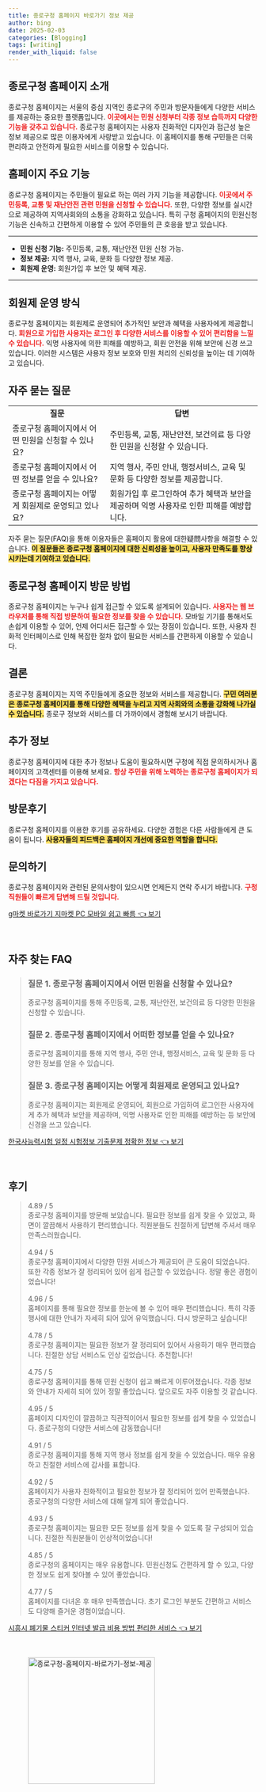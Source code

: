 ```yaml
---
title: 종로구청 홈페이지 바로가기 정보 제공
author: bing
date: 2025-02-03
categories: [Blogging]
tags: [writing]
render_with_liquid: false
---
```



<h2 id='종로구청 홈페이지 소개'>종로구청 홈페이지 소개</h2>

<p>종로구청 홈페이지는 서울의 중심 지역인 종로구의 주민과 방문자들에게 다양한 서비스를 제공하는 중요한 플랫폼입니다. <b><span style="color: #ee2323;">이곳에서는 민원 신청부터 각종 정보 습득까지 다양한 기능을 갖추고 있습니다.</span></b> 종로구청 홈페이지는 사용자 친화적인 디자인과 접근성 높은 정보 제공으로 많은 이용자에게 사랑받고 있습니다. 이 홈페이지를 통해 구민들은 더욱 편리하고 안전하게 필요한 서비스를 이용할 수 있습니다.</p>

<h2 id='홈페이지 주요 기능'>홈페이지 주요 기능</h2>

<p>종로구청 홈페이지는 주민들이 필요로 하는 여러 가지 기능을 제공합니다. <b><span style="color: #ee2323;">이곳에서 주민등록, 교통 및 재난안전 관련 민원을 신청할 수 있습니다.</span></b> 또한, 다양한 정보를 실시간으로 제공하여 지역사회와의 소통을 강화하고 있습니다. 특히 구청 홈페이지의 민원신청 기능은 신속하고 간편하게 이용할 수 있어 주민들의 큰 호응을 받고 있습니다.</p>

<hr />

<ul>
    <li><b>민원 신청 기능:</b> 주민등록, 교통, 재난안전 민원 신청 가능.</li>
    <li><b>정보 제공:</b> 지역 행사, 교육, 문화 등 다양한 정보 제공.</li>
    <li><b>회원제 운영:</b> 회원가입 후 보안 및 혜택 제공.</li>
</ul>

<hr />

<h2 id='회원제 운영 방식'>회원제 운영 방식</h2>

<p>종로구청 홈페이지는 회원제로 운영되어 추가적인 보안과 혜택을 사용자에게 제공합니다. <b><span style="color: #ee2323;">회원으로 가입한 사용자는 로그인 후 다양한 서비스를 이용할 수 있어 편리함을 느낄 수 있습니다.</span></b> 익명 사용자에 의한 피해를 예방하고, 회원 안전을 위해 보안에 신경 쓰고 있습니다. 이러한 시스템은 사용자 정보 보호와 민원 처리의 신뢰성을 높이는 데 기여하고 있습니다.</p>

<h2 id='자주 묻는 질문'>자주 묻는 질문</h2>

<table>
    <tr>
        <td style="text-align: center; height: 17px;"><b>질문</b></td>
        <td style="text-align: center; height: 17px;"><b>답변</b></td>
    </tr>
    <tr>
        <td>종로구청 홈페이지에서 어떤 민원을 신청할 수 있나요?</td>
        <td>주민등록, 교통, 재난안전, 보건의료 등 다양한 민원을 신청할 수 있습니다.</td>
    </tr>
    <tr>
        <td>종로구청 홈페이지에서 어떤 정보를 얻을 수 있나요?</td>
        <td>지역 행사, 주민 안내, 행정서비스, 교육 및 문화 등 다양한 정보를 제공합니다.</td>
    </tr>
    <tr>
        <td>종로구청 홈페이지는 어떻게 회원제로 운영되고 있나요?</td>
        <td>회원가입 후 로그인하여 추가 혜택과 보안을 제공하며 익명 사용자로 인한 피해를 예방합니다.</td>
    </tr>
</table>

<p>자주 묻는 질문(FAQ)을 통해 이용자들은 홈페이지 활용에 대한疑問사항을 해결할 수 있습니다. <b><span style="background-color: #ffe066;">이 질문들은 종로구청 홈페이지에 대한 신뢰성을 높이고, 사용자 만족도를 향상시키는데 기여하고 있습니다.</span></b></p>

<h2 id='종로구청 홈페이지 방문 방법'>종로구청 홈페이지 방문 방법</h2>

<p>종로구청 홈페이지는 누구나 쉽게 접근할 수 있도록 설계되어 있습니다. <b><span style="color: #ee2323;">사용자는 웹 브라우저를 통해 직접 방문하여 필요한 정보를 찾을 수 있습니다.</span></b> 모바일 기기를 통해서도 손쉽게 이용할 수 있어, 언제 어디서든 접근할 수 있는 장점이 있습니다. 또한, 사용자 친화적 인터페이스로 인해 복잡한 절차 없이 필요한 서비스를 간편하게 이용할 수 있습니다.</p>

<h2 id='결론'>결론</h2>

<p>종로구청 홈페이지는 지역 주민들에게 중요한 정보와 서비스를 제공합니다. <b><span style="background-color: #ffe066;">구민 여러분은 종로구청 홈페이지를 통해 다양한 혜택을 누리고 지역 사회와의 소통을 강화해 나가실 수 있습니다.</span></b> 종로구 정보와 서비스를 더 가까이에서 경험해 보시기 바랍니다.</p>

<h2 id='추가 정보'>추가 정보</h2>

<p>종로구청 홈페이지에 대한 추가 정보나 도움이 필요하시면 구청에 직접 문의하시거나 홈페이지의 고객센터를 이용해 보세요. <b><span style="color: #ee2323;">항상 주민을 위해 노력하는 종로구청 홈페이지가 되겠다는 다짐을 가지고 있습니다.</span></b></p>

<h2 id='방문후기'>방문후기</h2>

<p>종로구청 홈페이지를 이용한 후기를 공유하세요. 다양한 경험은 다른 사람들에게 큰 도움이 됩니다. <b><span style="background-color: #ffe066;">사용자들의 피드백은 홈페이지 개선에 중요한 역할을 합니다.</span></b></p>

<h2 id='문의하기'>문의하기</h2>

<p>종로구청 홈페이지와 관련된 문의사항이 있으시면 언제든지 연락 주시기 바랍니다. <b><span style="color: #ee2323;">구청 직원들이 빠르게 답변해 드릴 것입니다.</span></b></p>


<p><a class="click-button" title="g마켓 바로가기 지마켓 PC 모바일 쉽고 빠름" href="https://greenforu.github.io/posts/g%EB%A7%88%EC%BC%93-%EB%B0%94%EB%A1%9C%EA%B0%80%EA%B8%B0-%EC%A7%80%EB%A7%88%EC%BC%93-PC-%EB%AA%A8%EB%B0%94%EC%9D%BC-%EC%89%BD%EA%B3%A0-%EB%B9%A0%EB%A6%84/" rel="dofollow">g마켓 바로가기 지마켓 PC 모바일 쉽고 빠름 👈 보기</a></p><br>
<h2 id='자주_찾는_FAQ'>자주 찾는 FAQ</h2>
<div itemscope="" itemtype="https://schema.org/FAQPage"> 
<blockquote> 
<div itemscope="" itemprop="mainEntity" itemtype="https://schema.org/Question"> 
<h3 itemprop="name">질문 1. 종로구청 홈페이지에서 어떤 민원을 신청할 수 있나요?</h3> 
<div itemscope="" itemprop="acceptedAnswer" itemtype="https://schema.org/Answer"> 
<span itemprop="text"> 
<p>종로구청 홈페이지를 통해 주민등록, 교통, 재난안전, 보건의료 등 다양한 민원을 신청할 수 있습니다.</p> 
</span> 
</div> 
</div> 
<div itemscope="" itemprop="mainEntity" itemtype="https://schema.org/Question"> 
<h3 itemprop="name">질문 2. 종로구청 홈페이지에서 어떠한 정보를 얻을 수 있나요?</h3> 
<div itemscope="" itemprop="acceptedAnswer" itemtype="https://schema.org/Answer"> 
<span itemprop="text"> 
<p>종로구청 홈페이지를 통해 지역 행사, 주민 안내, 행정서비스, 교육 및 문화 등 다양한 정보를 얻을 수 있습니다.</p> 
</span> 
</div> 
</div> 
<div itemscope="" itemprop="mainEntity" itemtype="https://schema.org/Question"> 
<h3 itemprop="name">질문 3. 종로구청 홈페이지는 어떻게 회원제로 운영되고 있나요?</h3> 
<div itemscope="" itemprop="acceptedAnswer" itemtype="https://schema.org/Answer"> 
<span itemprop="text"> 
<p>종로구청 홈페이지는 회원제로 운영되어, 회원으로 가입하여 로그인한 사용자에게 추가 혜택과 보안을 제공하며, 익명 사용자로 인한 피해를 예방하는 등 보안에 신경을 쓰고 있습니다.</p> 
</span> 
</div> 
</div> 
</blockquote> 
</div>
<p><a class="click-button" title="한국사능력시험 일정 시험정보 기출문제 정확한 정보" href="https://greenforu.github.io/posts/%ED%95%9C%EA%B5%AD%EC%82%AC%EB%8A%A5%EB%A0%A5%EC%8B%9C%ED%97%98-%EC%9D%BC%EC%A0%95-%EC%8B%9C%ED%97%98%EC%A0%95%EB%B3%B4-%EA%B8%B0%EC%B6%9C%EB%AC%B8%EC%A0%9C-%EC%A0%95%ED%99%95%ED%95%9C-%EC%A0%95%EB%B3%B4/" rel="dofollow">한국사능력시험 일정 시험정보 기출문제 정확한 정보 👈 보기</a></p><br>
<h2 id='후기'>후기</h2>
<div itemscope itemtype="https://schema.org/Product">
  <blockquote>
  <div itemprop="review" itemscope itemtype="https://schema.org/Review">
      <div itemprop="reviewRating" itemscope itemtype="https://schema.org/Rating"> <span itemprop="ratingValue">4.89</span> / <span itemprop="bestRating">5</span> </div>
      <span itemprop="reviewBody">종로구청 홈페이지를 방문해 보았습니다. 필요한 정보를 쉽게 찾을 수 있었고, 화면이 깔끔해서 사용하기 편리했습니다. 직원분들도 친절하게 답변해 주셔서 매우 만족스러웠습니다.</span>
  </div>
  <br>
  <div itemprop="review" itemscope itemtype="https://schema.org/Review">
      <div itemprop="reviewRating" itemscope itemtype="https://schema.org/Rating"> <span itemprop="ratingValue">4.94</span> / <span itemprop="bestRating">5</span> </div>
      <span itemprop="reviewBody">종로구청 홈페이지에서 다양한 민원 서비스가 제공되어 큰 도움이 되었습니다. 또한 각종 정보가 잘 정리되어 있어 쉽게 접근할 수 있었습니다. 정말 좋은 경험이었습니다!</span>
  </div>
  <br>
  <div itemprop="review" itemscope itemtype="https://schema.org/Review">
      <div itemprop="reviewRating" itemscope itemtype="https://schema.org/Rating"> <span itemprop="ratingValue">4.96</span> / <span itemprop="bestRating">5</span> </div>
      <span itemprop="reviewBody">홈페이지를 통해 필요한 정보를 한눈에 볼 수 있어 매우 편리했습니다. 특히 각종 행사에 대한 안내가 자세히 되어 있어 유익했습니다. 다시 방문하고 싶습니다!</span>
  </div>
  <br>
  <div itemprop="review" itemscope itemtype="https://schema.org/Review">
      <div itemprop="reviewRating" itemscope itemtype="https://schema.org/Rating"> <span itemprop="ratingValue">4.78</span> / <span itemprop="bestRating">5</span> </div>
      <span itemprop="reviewBody">종로구청 홈페이지는 필요한 정보가 잘 정리되어 있어서 사용하기 매우 편리했습니다. 친절한 상담 서비스도 인상 깊었습니다. 추천합니다!</span>
  </div>
  <br>
  <div itemprop="review" itemscope itemtype="https://schema.org/Review">
      <div itemprop="reviewRating" itemscope itemtype="https://schema.org/Rating"> <span itemprop="ratingValue">4.75</span> / <span itemprop="bestRating">5</span> </div>
      <span itemprop="reviewBody">종로구청 홈페이지를 통해 민원 신청이 쉽고 빠르게 이루어졌습니다. 각종 정보와 안내가 자세히 되어 있어 정말 좋았습니다. 앞으로도 자주 이용할 것 같습니다.</span>
  </div>
  <br>
  <div itemprop="review" itemscope itemtype="https://schema.org/Review">
      <div itemprop="reviewRating" itemscope itemtype="https://schema.org/Rating"> <span itemprop="ratingValue">4.95</span> / <span itemprop="bestRating">5</span> </div>
      <span itemprop="reviewBody">홈페이지 디자인이 깔끔하고 직관적이어서 필요한 정보를 쉽게 찾을 수 있었습니다. 종로구청의 다양한 서비스에 감동했습니다!</span>
  </div>
  <br>
  <div itemprop="review" itemscope itemtype="https://schema.org/Review">
      <div itemprop="reviewRating" itemscope itemtype="https://schema.org/Rating"> <span itemprop="ratingValue">4.91</span> / <span itemprop="bestRating">5</span> </div>
      <span itemprop="reviewBody">종로구청 홈페이지를 통해 지역 행사 정보를 쉽게 찾을 수 있었습니다. 매우 유용하고 친절한 서비스에 감사를 표합니다.</span>
  </div>
  <br>
  <div itemprop="review" itemscope itemtype="https://schema.org/Review">
      <div itemprop="reviewRating" itemscope itemtype="https://schema.org/Rating"> <span itemprop="ratingValue">4.92</span> / <span itemprop="bestRating">5</span> </div>
      <span itemprop="reviewBody">홈페이지가 사용자 친화적이고 필요한 정보가 잘 정리되어 있어 만족했습니다. 종로구청의 다양한 서비스에 대해 알게 되어 좋았습니다.</span>
  </div>
  <br>
  <div itemprop="review" itemscope itemtype="https://schema.org/Review">
      <div itemprop="reviewRating" itemscope itemtype="https://schema.org/Rating"> <span itemprop="ratingValue">4.93</span> / <span itemprop="bestRating">5</span> </div>
      <span itemprop="reviewBody">종로구청 홈페이지는 필요한 모든 정보를 쉽게 찾을 수 있도록 잘 구성되어 있습니다. 친절한 직원분들이 인상적이었습니다!</span>
  </div>
  <br>
  <div itemprop="review" itemscope itemtype="https://schema.org/Review">
      <div itemprop="reviewRating" itemscope itemtype="https://schema.org/Rating"> <span itemprop="ratingValue">4.85</span> / <span itemprop="bestRating">5</span> </div>
      <span itemprop="reviewBody">종로구청의 홈페이지는 매우 유용합니다. 민원신청도 간편하게 할 수 있고, 다양한 정보도 쉽게 찾아볼 수 있어 좋았습니다.</span>
  </div>
  <br>
  <div itemprop="review" itemscope itemtype="https://schema.org/Review">
      <div itemprop="reviewRating" itemscope itemtype="https://schema.org/Rating"> <span itemprop="ratingValue">4.77</span> / <span itemprop="bestRating">5</span> </div>
      <span itemprop="reviewBody">홈페이지를 다녀온 후 매우 만족했습니다. 초기 로그인 부분도 간편하고 서비스도 다양해 즐거운 경험이었습니다.</span>
  </div>
  </blockquote>
</div>
<p><a class="click-button" title="시흥시 폐기물 스티커 인터넷 발급 비용 방법 편리한 서비스" href="https://greenforu.github.io/posts/%EC%8B%9C%ED%9D%A5%EC%8B%9C-%ED%8F%90%EA%B8%B0%EB%AC%BC-%EC%8A%A4%ED%8B%B0%EC%BB%A4-%EC%9D%B8%ED%84%B0%EB%84%B7-%EB%B0%9C%EA%B8%89-%EB%B9%84%EC%9A%A9-%EB%B0%A9%EB%B2%95-%ED%8E%B8%EB%A6%AC%ED%95%9C-%EC%84%9C%EB%B9%84%EC%8A%A4/" rel="dofollow">시흥시 폐기물 스티커 인터넷 발급 비용 방법 편리한 서비스 👈 보기</a></p><br>
<figure class="image"><img src="https://greenforu.github.io/assets/img/thumbnail/종로구청-홈페이지-바로가기-정보-제공.webp" alt="종로구청-홈페이지-바로가기-정보-제공" width="256" height="256"></figure>